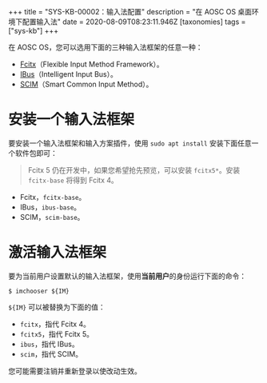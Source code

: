 +++
title = "SYS-KB-00002：输入法配置"
description = "在 AOSC OS 桌面环境下配置输入法"
date = 2020-08-09T08:23:11.946Z
[taxonomies]
tags = ["sys-kb"]
+++

在 AOSC OS，您可以选用下面的三种输入法框架的任意一种：

- [Fcitx](https://fcitx-im.org/)（Flexible Input Method Framework）。
- [IBus](https://github.com/ibus/ibus/wiki)（Intelligent Input Bus）。
- [SCIM](https://github.com/scim-im)（Smart Common Input Method）。

# 安装一个输入法框架

要安装一个输入法框架和输入方案插件，使用 `sudo apt install` 安装下面任意一个软件包即可：

> Fcitx 5 仍在开发中，如果您希望抢先预览，可以安装 `fcitx5*`。安装 `fcitx-base` 将得到 Fcitx 4。

- Fcitx，`fcitx-base`。
- IBus，`ibus-base`。
- SCIM，`scim-base`。

# 激活输入法框架

要为当前用户设置默认的输入法框架，使用**当前用户**的身份运行下面的命令：

```
$ imchooser ${IM}
```

`${IM}` 可以被替换为下面的值：

- `fcitx`，指代 Fcitx 4。
- `fcitx5`，指代 Fcitx 5。
- `ibus`，指代 IBus。
- `scim`，指代 SCIM。

您可能需要注销并重新登录以使改动生效。
